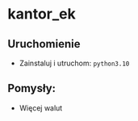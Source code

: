 # kantor_ek

## Uruchomienie

* Zainstaluj i utruchom:
    ``python3.10``

## Pomysły:
* Więcej walut